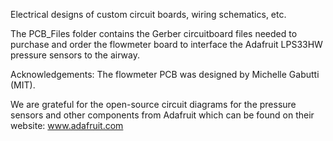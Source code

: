 Electrical designs of custom circuit boards, wiring schematics, etc.

The PCB_Files folder contains the Gerber circuitboard files needed to purchase and order the flowmeter board to interface the Adafruit LPS33HW pressure sensors to the airway.

Acknowledgements:
The flowmeter PCB was designed by Michelle Gabutti (MIT). 

We are grateful for the open-source circuit diagrams for the pressure sensors and other components from Adafruit which can be found on their website: www.adafruit.com
